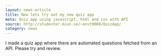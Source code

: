 ```yaml
---
layout: news-article
title: Now lets try out my new quiz app
meta: Quiz app using javascript, html and css with API
source: http://studenter.miun.se/~anst9000/QuizApp/
category: news
---
```


I made a quiz app where there are automated questions fetched from an API. Please try and review.